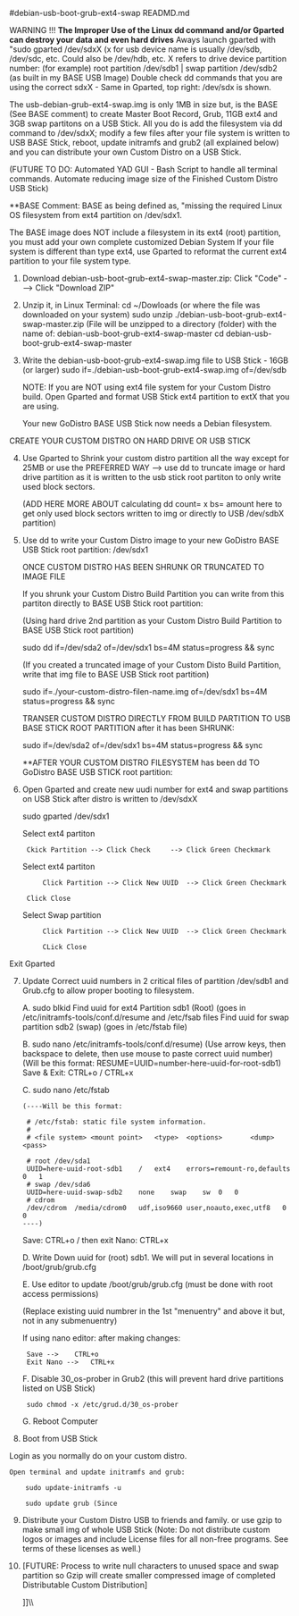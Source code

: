 #debian-usb-boot-grub-ext4-swap READMD.md

WARNING !!! **The Improper Use of the Linux dd command and/or Gparted can destroy your data and even hard drives** 
		Aways launch gparted with "sudo gparted /dev/sdxX (x for usb device name is usually /dev/sdb, /dev/sdc, etc. Could also be /dev/hdb, etc.
		X refers to drive device partition number: (for example) root partition /dev/sdb1 | swap partition /dev/sdb2 (as built in my BASE USB Image)
		Double check dd commands that you are using the correct sdxX - Same in Gparted, top right: /dev/sdx is shown.
		
The usb-debian-grub-ext4-swap.img is only 1MB in size but, is the BASE (See BASE comment) to create Master Boot Record, Grub, 11GB ext4 and 3GB swap partitons on a USB Stick. All you do is add the filesystem via dd command to /dev/sdxX; modify a few files after your file system is written to USB BASE Stick, reboot, update initramfs and grub2 (all explained below) and you can distribute your own Custom Distro on a USB Stick. 

(FUTURE TO DO: Automated YAD GUI - Bash Script to handle all terminal commands. Automate reducing image size of the Finished Custom Distro USB Stick)


**BASE Comment: BASE as being defined as, "missing the required Linux OS filesystem from ext4 partition on /dev/sdx1.

The BASE image does NOT include a filesystem in its ext4 (root) partition, you must add your own complete customized Debian System
If your file system is different than type ext4, use Gparted to reformat the current ext4 partition to your file system type.

1. Download debian-usb-boot-grub-ext4-swap-master.zip:
	Click "Code" ---> Click "Download ZIP"

2. Unzip it, in Linux Terminal: 
    cd ~/Dowloads (or where the file was downloaded on your system)
    sudo unzip ./debian-usb-boot-grub-ext4-swap-master.zip 
    (File will be unzipped to a directory (folder) with the name of: debian-usb-boot-grub-ext4-swap-master
    cd debian-usb-boot-grub-ext4-swap-master
    
3. Write the debian-usb-boot-grub-ext4-swap.img file to USB Stick - 16GB (or larger)
    sudo if=./debian-usb-boot-grub-ext4-swap.img of=/dev/sdb
    
    NOTE: If you are NOT using ext4 file system for your Custom Distro build. 
    Open Gparted and format USB Stick ext4 partition to extX that you are using.
   
    Your new GoDistro BASE USB Stick now needs a Debian filesystem.
    
CREATE YOUR CUSTOM DISTRO ON HARD DRIVE OR USB STICK

4. Use Gparted to Shrink your custom distro partition all the way except for 25MB or use the
	PREFERRED WAY --> use dd to truncate image or hard drive partition as it is written to the usb stick root partiton to only write used block sectors.
	
  	(ADD HERE MORE ABOUT calculating dd count= x bs= amount here to get only used block sectors written to img or directly to USB /dev/sdbX partition)
	
5. Use dd to write your Custom Distro image to your new GoDistro BASE USB Stick root partition: /dev/sdx1

   ONCE CUSTOM DISTRO HAS BEEN SHRUNK OR TRUNCATED TO IMAGE FILE
   
   If you shrunk your Custom Distro Build Partition you can write from this partiton directly to BASE USB Stick root partition:
   
   (Using hard drive 2nd partition as your Custom Distro Build Partition to BASE USB Stick root partition)

   	sudo dd if=/dev/sda2 of=/dev/sdx1 bs=4M status=progress && sync
    
   (If you created a truncated image of your Custom Disto Build Partition, write that img file to BASE USB Stick root partition)
   
    sudo if=./your-custom-distro-filen-name.img of=/dev/sdx1 bs=4M status=progress && sync  


   TRANSER CUSTOM DISTRO DIRECTLY FROM BUILD PARTITION TO USB BASE STICK ROOT PARTITION after it has been SHRUNK:
   
    sudo if=/dev/sda2 of=/dev/sdx1 bs=4M status=progress && sync
   

   **AFTER YOUR CUSTOM DISTRO FILESYSTEM has been dd TO GoDistro BASE USB STICK root partition:

6. Open Gparted and create new uudi number for ext4 and swap partitions on USB Stick after distro is written to /dev/sdxX

    sudo gparted /dev/sdx1    
    	
	Select ext4 partiton    

		Ckick Partition --> Click Check		--> Click Green Checkmark
	
	Select ext4 partiton
	
	    	Click Partition --> Click New UUID	--> Click Green Checkmark
	    
  	  	Click Close
	  
	Select Swap partition
	  
	    	Click Partition --> Click New UUID 	--> Click Green Checkmark
	    
	    	CLick Close 
	    
 Exit Gparted
  
7. Update Correct uuid numbers in 2 critical files of partition /dev/sdb1 and Grub.cfg to allow proper booting to filesystem.

	A. sudo blkid 
		Find uuid for ext4 Partition sdb1 (Root) (goes in /etc/initramfs-tools/conf.d/resume and /etc/fsab files
		Find uuid for swap partition sdb2 (swap) (goes in /etc/fstab file)

	B. sudo nano /etc/initramfs-tools/conf.d/resume) (Use arrow keys, then backspace to delete, then use mouse to paste correct uuid number)
	   	(Will be this format: RESUME=UUID=number-here-uuid-for-root-sdb1)
		Save & Exit: CTRL+o / CTRL+x

	C. sudo nano /etc/fstab

	   (----Will be this format: 

		# /etc/fstab: static file system information.
		#
		# <file system> <mount point>   <type>  <options>       <dump>  <pass>
		
		# root /dev/sda1
		UUID=here-uuid-root-sdb1	/	ext4	errors=remount-ro,defaults	0	1
		# swap /dev/sda6
		UUID=here-uuid-swap-sdb2	none	swap	sw	0	0
		# cdrom
		/dev/cdrom	/media/cdrom0	udf,iso9660	user,noauto,exec,utf8	0	0
	   ----)

	Save: CTRL+o / then exit Nano: CTRL+x

	D. Write Down uuid for (root) sdb1. We will put in several locations in /boot/grub/grub.cfg

	E. Use editor to update /boot/grub/grub.cfg (must be done with root access permissions)
	
 	 (Replace existing uuid numbrer in the 1st "menuentry" and above it  but, not in any submenuentry)

	  If using nano editor: after making changes:
	  
		Save --> 	CTRL+o 
		Exit Nano -->	CTRL+x

	F. Disable 30_os-prober in Grub2 (this will prevent hard drive partitions listed on USB Stick)

		sudo chmod -x /etc/grud.d/30_os-prober

	G. Reboot Computer

8. Boot from USB Stick

  Login as you normally do on your custom distro.
  
	Open terminal and update initramfs and grub:

		sudo update-initramfs -u

		sudo update grub (Since 

9. Distribute your Custom Distro USB to friends and family. or use gzip to make small img of whole USB Stick
	(Note: Do not distribute custom logos or images and include License files for all non-free programs. See terms of these licenses as well.)

10. [FUTURE: Process to write null characters to unused space and swap partition so Gzip will create smaller compressed image of completed Distributable Custom Distribution]
     
     ]]\\\


